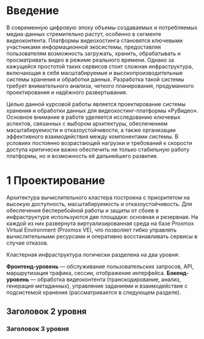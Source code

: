 # Введение

В современную цифровую эпоху объемы создаваемых и потребляемых медиа-данных стремительно растут, особенно в сегменте видеоконтента. Платформы видеохостинга становятся ключевыми участниками информационной экосистемы, предоставляя пользователям возможность загружать, хранить, обрабатывать и просматривать видео в режиме реального времени. Однако за кажущейся простотой таких сервисов стоит сложная инфраструктура, включающая в себя масштабируемые и высокопроизводительные системы хранения и обработки данных. Разработка такой системы требует внимательного анализа, четкого планирования, продуманного проектирования и надёжного развертывания.

Целью данной курсовой работы является проектирование системы хранения и обработки данных для видеохостинг-платформы «РуВидео». Основное внимание в работе уделяется исследованию ключевых аспектов, связанных с выбором архитектуры, обеспечением масштабируемости и отказоустойчивости, а также организации эффективного взаимодействия между компонентами системы. В условиях постоянно возрастающей нагрузки и требований к скорости доступа критически важно обеспечить не только стабильную работу платформы, но и возможность её дальнейшего развития.

# 1 Проектирование

Архитектура вычислительного кластера построена с приоритетом на высокую доступность, масштабируемость и отказоустойчивость. Для обеспечения бесперебойной работы и защиты от сбоев в инфраструктуре используются две площадки: основная и резервная. На каждой из них развернута виртуализированная среда на базе Proxmox Virtual Environment (Proxmox VE), что позволяет гибко управлять вычислительными ресурсами и оперативно восстанавливать сервисы в случае отказов.

Кластерная инфраструктура логически разделена на два уровня:

**Фронтенд-уровень** — обслуживание пользовательских запросов, API, маршрутизация трафика, сессии, отображение 
интерфейса.
**Бэкенд-уровень** — обработка видеоконтента (транскодирование, анализ, генерация метаданных), управление заданиями и 
взаимодействие с подсистемой хранения (рассматривается в следующем разделе).

## Заголовок 2 уровня

### Заголовок 3 уровня

